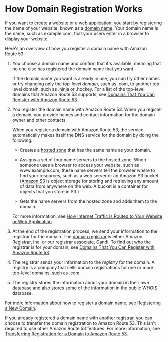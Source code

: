 # How Domain Registration Works<a name="welcome-domain-registration"></a>

If you want to create a website or a web application, you start by registering the name of your website, known as a [domain name](route-53-concepts.md#route-53-concepts-domain-name)\. Your domain name is the name, such as example\.com, that your users enter in a browser to display your website\. 

Here's an overview of how you register a domain name with Amazon Route 53:

1. You choose a domain name and confirm that it's available, meaning that no one else has registered the domain name that you want\.

   If the domain name you want is already in use, you can try other names or try changing only the *top\-level domain*, such as \.com, to another top\-level domain, such as \.ninja or \.hockey\. For a list of the top\-level domains that Amazon Route 53 supports, see [Domains That You Can Register with Amazon Route 53](registrar-tld-list.md)\.

1. You register the domain name with Amazon Route 53\. When you register a domain, you provide names and contact information for the domain owner and other contacts\.

   When you register a domain with Amazon Route 53, the service automatically makes itself the DNS service for the domain by doing the following:

   + Creates a [hosted zone](route-53-concepts.md#route-53-concepts-hosted-zone) that has the same name as your domain\.

   + Assigns a set of four name servers to the hosted zone\. When someone uses a browser to access your website, such as www\.example\.com, these name servers tell the browser where to find your resources, such as a web server or an Amazon S3 bucket\. \([Amazon S3](http://docs.aws.amazon.com/s3/) is object storage for storing and retrieving any amount of data from anywhere on the web\. A bucket is a container for objects that you store in S3\.\)

   + Gets the name servers from the hosted zone and adds them to the domain\. 

   For more information, see [How Internet Traffic Is Routed to Your Website or Web Application](welcome-dns-service.md)\.

1. At the end of the registration process, we send your information to the registrar for the domain\. The [domain registrar](route-53-concepts.md#route-53-concepts-domain-registrar) is either Amazon Registrar, Inc\. or our registrar associate, Gandi\. To find out who the registrar is for your domain, see [Domains That You Can Register with Amazon Route 53](registrar-tld-list.md)\.

1. The registrar sends your information to the *registry* for the domain\. A registry is a company that sells domain registrations for one or more top\-level domains, such as \.com\.

1. The registry stores the information about your domain in their own database and also stores some of the information in the public WHOIS database\. 

For more information about how to register a domain name, see [Registering a New Domain](domain-register.md)\.

If you already registered a domain name with another registrar, you can choose to transfer the domain registration to Amazon Route 53\. This isn't required to use other Amazon Route 53 features\. For more information, see [Transferring Registration for a Domain to Amazon Route 53](domain-transfer-to-route-53.md)\.